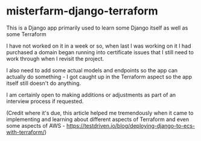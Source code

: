 # misterfarm-django-terraform
This is a Django app primarily used to learn some Django itself as well as some Terraform

I have not worked on it in a week or so, when last I was working on it I had purchased a domain began running into certificate issues that I still need to work through when I revisit the project.

I also need to add some actual models and endpoints so the app can actually do something - I got caught up in the Terraform aspect so the app itself still doesn't do anything.

I am certainly open to making additions or adjustments as part of an interview process if requested.

(Credit where it's due, this article helped me tremendously when it came to implementing and learning about different aspects of Terraform and even some aspects of AWS - https://testdriven.io/blog/deploying-django-to-ecs-with-terraform/)
